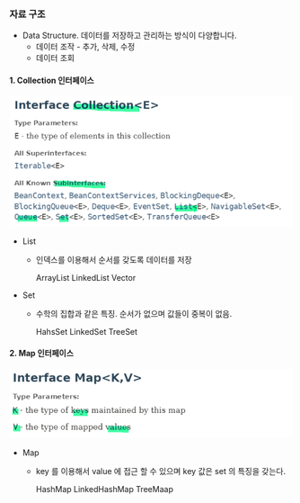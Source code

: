 ### 자료 구조

 * Data Structure. 데이터를 저장하고 관리하는 방식이 다양합니다.
   * 데이터 조작 - 추가, 삭제, 수정
   * 데이터 조회 
 #### 1. Collection 인터페이스
   
   ![Alt text](docs/images/20240111_084028.png)

   * List
      * 인덱스를 이용해서 순서를 갖도록 데이터를 저장
      
         ArrayList
         LinkedList
         Vector

   * Set
      * 수학의 집합과 같은 특징. 순서가 없으며 값들이 중복이 없음.

        HahsSet
        LinkedSet
        TreeSet

 #### 2. Map 인터페이스

   ![Alt text](docs/images/20240111_084229.png)

   * Map
     * key 를 이용해서 value 에 접근 할 수 있으며 key 값은 set 의 특징을 갖는다.

       HashMap
       LinkedHashMap
       TreeMaap 